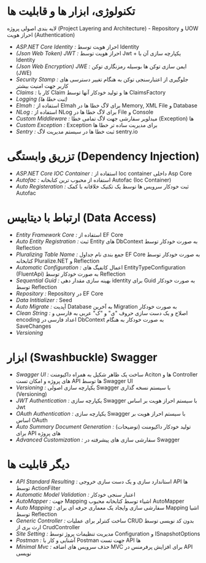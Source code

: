 # تکنولوژی، ابزار ها و قابلیت ها
لایه بندی اصولی پروژه (Project Layering and Architecture) -  Repository و UOW 
احراز هویت (Authentication)
- *ASP.NET Core Identity :* احراز هویت توسط Identity 
- *(Json Web Token) JWT :* احراز هویت توسط Jwt + یکپارچه سازی آن با Identity
- *(Json Web Encryption) JWE :* ایمن سازی توکن ها بوسیله رمزنگاری توکن (JWE)
- *Security Stamp :* جلوگیری از اعتبارسنجی توکن به هنگام تغییر دسترسی های کاربر جهت امنیت بیشتر
- *Claims :* کار با Claim ها و تولید خودکار آنها توسط ClaimsFactory
- *Logging (ثبت خطا ها)*
- *Elmah :* استفاده از Elmah برای لاگ خطا ها در Memory, XML File و Database
- *NLog :* استفاده از NLog برای لاگ خطا ها در File و Console
- *Custom Middleware :* میدلویر سفارشی جهت لاگ تمامی خطا (Exception) ها
- *Custom Exception :* Exception برای مدیریت ساده تر خطا ها
- *Sentry :* ثبت خطا ها در سیستم مدیریت لاگ sentry.io 
# تزریق وابستگی (Dependency Injection)
- *ASP.NET Core IOC Container :* استفاده از Ioc container داخلی Asp Core
- *Autofac :* استفاده از محبوب ترین کتابخانه Autofac (Ioc Container)
- *Auto Registeration :* ثبت خودکار سرویس ها توسط یک تکنیک خلاقانه با کمک Autofac
# ارتباط با دیتابیس (Data Access)
- *Entity Framework Core :* استفاده از EF Core
- *Auto Entity Registration :* ثبت Entity های DbContext به صورت خودکار توسط Reflection
- *Pluralizing Table Name :* جمع بندی نام جداول EF Core به صورت خودکار توسط کتابخانه Pluralize.NET و Reflection
- *Automatic Configuration :* اعمال کانفیگ های EntityTypeConfiguration (FluentApi) به صورت خودکار توسط Reflection
- *Sequential Guid :* بهینه سازی مقدار دهی identity برای Guid به صورت خودکار توسط Reflection
- *Repository :* Repository در EF Core
- *Data Intitializer :* Seed 
- *Auto Migrate :* آپدیت Database به آخرین Migration به صورت خودکار
- *Clean String :* اصلاح و یک دست سازی حروف "ی" و "ک" عربی به فارسی و encoding اعداد فارسی در DbContext به صورت خودکار به هنگام SaveChanges
- *Versioning* 
# ابزار (Swashbuckle) Swagger
- *Swagger UI :* ساخت یک ظاهر شکیل به همراه داکیومنت Aciton ها و Controller های پروژه و امکان تست API ها توسط Swagger UI
- *Versioning :* یکپارچه سازی اصولی Swagger با سیستم نسخه گذاری (Versioning)
- *JWT Authentication :* یکپارچه سازی Swagger با سیستم احراز هویت بر اساس Jwt
- *OAuth Authentication :* یکپارچه سازی Swagger با سیستم احراز هویت بر اساس OAuth
- *Auto Summary Document Generation :* تولید خودکار داکیومنت (توضیحات) برای API های پروژه
- *Advanced Customization :* سفارشی سازی های پیشرفته در Swagger
# دیگر قابلیت ها
- *API Standard Resulting :* استاندارد سازی و یک دست سازی خروجی API ها توسط ActionFilter
- *Automatic Model Validation :* اعتبار سنجی خودکار
- *AutoMapper :* جهت Mapping اشیاء توسط کتابخانه محبوب AutoMapper
- *Auto Mapping :* سفارشی سازی وایجاد یک معماری حرفه ای برای Mapping اشیا توسط Reflection
- *Generic Controller :* ساخت کنترلر برای عملیات CRUD بدون کد نویسی توسط ارث بری از CrudController
- *Site Setting :* مدیریت تنظیمات پروژ توسط Configuration و ISnapshotOptions
- *Postman :* آشنایی و کار با Postman جهت تست API ها
- *Minimal Mvc :* حذف سرویس های اضافه MVC برای افزایش پرفرمنس در API نویسی
